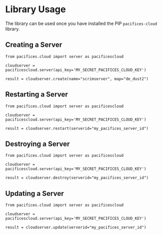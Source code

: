 # Library Usage

The library can be used once you have installed the PIP `pacifices-cloud` library.

## Creating a Server
```
from pacifices.cloud import server as pacificescloud

cloudserver = pacificescloud.server(api_key='MY_SECRET_PACIFICES_CLOUD_KEY')

result = cloudserver.create(name="scrimserver", map="de_dust2")
```

## Restarting a Server
```
from pacifices.cloud import server as pacificescloud

cloudserver = pacificescloud.server(api_key='MY_SECRET_PACIFICES_CLOUD_KEY')

result = cloudserver.restart(serverid="my_pacifices_server_id")
```

## Destroying a Server
```
from pacifices.cloud import server as pacificescloud

cloudserver = pacificescloud.server(api_key='MY_SECRET_PACIFICES_CLOUD_KEY')

result = cloudserver.destroy(serverid="my_pacifices_server_id")
```

## Updating a Server
```
from pacifices.cloud import server as pacificescloud

cloudserver = pacificescloud.server(api_key='MY_SECRET_PACIFICES_CLOUD_KEY')

result = cloudserver.update(serverid="my_pacifices_server_id")
```

